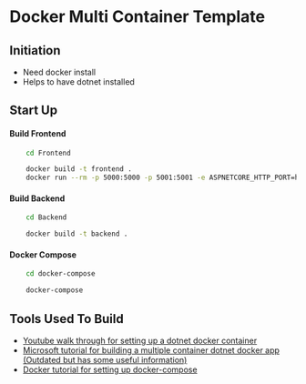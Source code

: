 # Docker Multi Container Template

## Initiation
* Need docker install 
* Helps to have dotnet installed 

## Start Up
#### Build Frontend
``` Bash
    cd Frontend 
```
``` Bash
    docker build -t frontend .
    docker run --rm -p 5000:5000 -p 5001:5001 -e ASPNETCORE_HTTP_PORT=https://+:5001 -e ASPNETCORE_URLS=https://+:5000 frontend
```
#### Build Backend
``` Bash
    cd Backend
```
``` Bash
    docker build -t backend .
```

#### Docker Compose
``` Bash
    cd docker-compose
```
``` Bash
    docker-compose 
```

## Tools Used To Build 
* [Youtube walk through for setting up a dotnet docker container](https://www.youtube.com/watch?v=3s-RfwvijpY&t=583s)
* [Microsoft tutorial for building a multiple container dotnet docker app (Outdated but has some useful information)](https://docs.microsoft.com/en-us/visualstudio/containers/tutorial-multicontainer?view=vs-2022)
* [Docker tutorial for setting up docker-compose](https://docs.docker.com/compose/gettingstarted/)